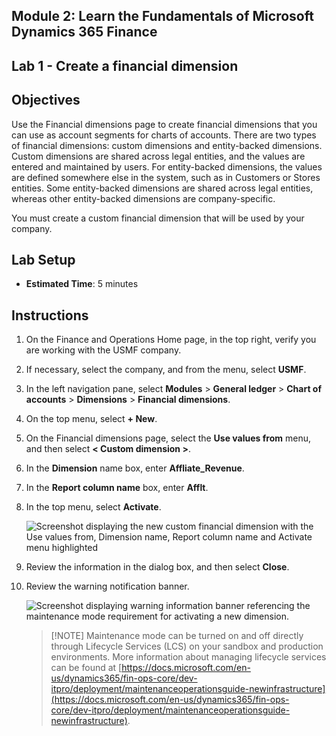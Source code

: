 ## Module 2: Learn the Fundamentals of Microsoft Dynamics 365 Finance

## Lab 1 - Create a financial dimension

## Objectives

Use the Financial dimensions page to create financial dimensions that you can use as account segments for charts of accounts. There are two types of financial dimensions: custom dimensions and entity-backed dimensions. Custom dimensions are shared across legal entities, and the values are entered and maintained by users. For entity-backed dimensions, the values are defined somewhere else in the system, such as in Customers or Stores entities. Some entity-backed dimensions are shared across legal entities, whereas other entity-backed dimensions are company-specific.

You must create a custom financial dimension that will be used by your company.

## Lab Setup

   - **Estimated Time**: 5 minutes

## Instructions

1. On the Finance and Operations Home page, in the top right, verify you are working with the USMF company.

1. If necessary, select the company, and from the menu, select **USMF**.

1. In the left navigation pane, select **Modules** > **General ledger** > **Chart of accounts** > **Dimensions** > **Financial dimensions**.

1. On the top menu, select **+ New**.

1. On the Financial dimensions page, select the **Use values from** menu, and then select **< Custom dimension >**.

1. In the **Dimension** name box, enter **Affliate_Revenue**.

1. In the **Report column name** box, enter **Afflt**.

1. In the top menu, select **Activate**.

    ![Screenshot displaying the new custom financial dimension with the Use values from, Dimension name, Report column name and Activate menu highlighted](./media/lp2-m3-new-financial-dimension.png)

1. Review the information in the dialog box, and then select **Close**.

1. Review the warning notification banner.

    ![Screenshot displaying warning information banner referencing the maintenance mode requirement for activating a new dimension.](./media/lp2-m3-activation-warning-banner.png)

    >[!NOTE] Maintenance mode can be turned on and off directly through Lifecycle Services (LCS) on your sandbox and production environments. More information about managing lifecycle services can be found at [https://docs.microsoft.com/en-us/dynamics365/fin-ops-core/dev-itpro/deployment/maintenanceoperationsguide-newinfrastructure](https://docs.microsoft.com/en-us/dynamics365/fin-ops-core/dev-itpro/deployment/maintenanceoperationsguide-newinfrastructure).
